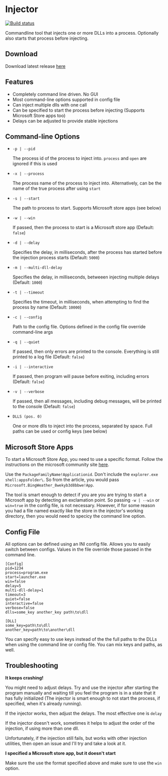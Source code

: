 # Injector

[![Build status](https://ci.appveyor.com/api/projects/status/ovg6mouwm3p4d51e?svg=true)](https://ci.appveyor.com/project/turkoid/injector)

Commandline tool that injects one or more DLLs into a process. Optionally also starts that process before injecting.

## Download

Download latest release [here](https://github.com/turkoid/Injector/releases/latest)

## Features

  * Completely command line driven. No GUI
  * Most command-line options supported in config file
  * Can inject multiple dlls with one call
  * Can be specified to start the process before injecting (Supports Microsoft Store apps too)
  * Delays can be adjusted to provide stable injections

## Command-line Options

  * `-p | --pid`

    The process id of the process to inject into. `process` and `open` are ignored if this is used

  * `-x | --process`

    The process name of the process to inject into. Alternatively, can be the name of the true process after using `start`

  * `-s | --start`

    The path to process to start. Supports Microsoft store apps (see below)

  * `-w | --win`

    If passed, then the process to start is a Microsoft store app (Default: `false`)

  * `-d | --delay`

    Specifies the delay, in milliseconds, after the process has started before the injection process starts (Default: `5000`)

  * `-m | --multi-dll-delay`

    Specifies the delay, in milliseconds, betweeen injecting multiple delays (Default: `1000`)

  * `-t | --timeout`

    Specifies the timeout, in milliseconds, when attempting to find the process by name (Default: `10000`)

  * `-c | --config`

    Path to the config file. Options defined in the config file override command-line args

  * `-q | --quiet`

    If passed, then only errors are printed to the console. Everything is still printed to a log file (Default: `false`)

  * `-i | --interactive`

    If passed, then program will pause before exiting, including errors (Default: `false`)

  * `-v | --verbose`
    
    If passed, then all messages, including debug messages, will be printed to the console (Default: `false`)

  * `DLLS (pos. 0)`

    One or more dlls to inject into the process, separated by space. Full paths can be used or config keys (see below)


## Microsoft Store Apps

To start a Microsoft Store App, you need to use a specific format. Follow the instructions on the microsoft community site [here](https://answers.microsoft.com/en-us/windows/forum/windows_10-windows_store/starting-windows-10-store-app-from-the-command/836354c5-b5af-4d6c-b414-80e40ed14675?auth=1).

Use the `PackageFamilyName!Applicationid`. Don't include the `explorer.exe shell:appsFolder\`. So from the article, you would pass `Microsoft.BingWeather_8wekyb3d8bbwe!App`.

The tool is smart enough to detect if you are you are trying to start a Microsoft app by detecting an exclamation point. So passing `-w | --win` or `win=true` in the config file, is not necessary. However, if for some reason you had a file named exactly like the store in the injector's working directory, then you would need to specicy the command line option.

## Config File

All options can be defined using an INI config file. Allows you to easily switch between configs. Values in the file override those passed in the command line.

```
[Config]
pid=1234
process=program.exe
start=launcher.exe
win=false
delay=5
multi-dll-delay=1
timeout=3
quiet=false
interactive=false
verbose=false
dlls=some_key another_key path\to\dll

[DLL]
some_key=path\to\dll
another_key=path\to\another\dll
```

You can specify easy to use keys instead of the the full paths to the DLLs when using the command line or config file.  You can mix keys and paths, as well.

## Troubleshooting

**It keeps crashing!**

You might need to adjust delays. Try and use the injector after starting the program manually and waiting till you feel the program is in a state that it has fully initialized (The injector is smart enough to not start the process, if specified, when it's already running).

If the injector works, then adjust the delays. The most effective one is `delay`

If the injector doesn't work, sometimes it helps to adjust the order of the injection, if using more than one dll.

Unfortunately, if the injection still fails, but works with other injection utilities, then open an issue and I'll try and take a look at it.

**I specified a Microsoft store app, but it doesn't start**

Make sure the use the format specified above and make sure to use the `win` option.


